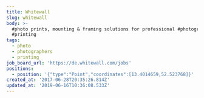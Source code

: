 ```yaml
---
title: Whitewall
slug: whitewall
body: >-
  #photo prints, mounting & framing solutions for professional #photographers;
  #printing
tags:
  - photo
  - photographers
  - printing
job_board_url: 'https://de.whitewall.com/jobs'
positions:
  - position: '{"type":"Point","coordinates":[13.4014659,52.523768]}'
created_at: '2017-06-28T20:35:26.814Z'
updated_at: '2019-06-16T10:36:08.533Z'
---
```


